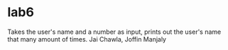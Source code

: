 # lab6
Takes the user's name and a number as input, prints out the user's name that many amount of times.
Jai Chawla, Joffin Manjaly
